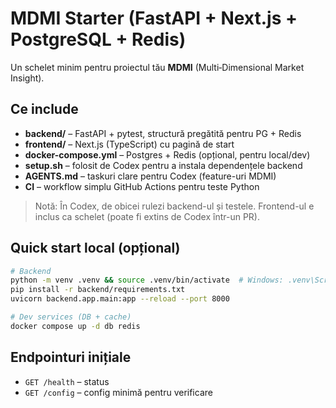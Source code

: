 # MDMI Starter (FastAPI + Next.js + PostgreSQL + Redis)

Un schelet minim pentru proiectul tău **MDMI** (Multi‑Dimensional Market Insight).

## Ce include
- **backend/** – FastAPI + pytest, structură pregătită pentru PG + Redis
- **frontend/** – Next.js (TypeScript) cu pagină de start
- **docker-compose.yml** – Postgres + Redis (opțional, pentru local/dev)
- **setup.sh** – folosit de Codex pentru a instala dependențele backend
- **AGENTS.md** – taskuri clare pentru Codex (feature-uri MDMI)
- **CI** – workflow simplu GitHub Actions pentru teste Python

> Notă: În Codex, de obicei rulezi backend-ul și testele. Frontend-ul e inclus ca schelet (poate fi extins de Codex într-un PR).

## Quick start local (opțional)
```bash
# Backend
python -m venv .venv && source .venv/bin/activate  # Windows: .venv\Scripts\activate
pip install -r backend/requirements.txt
uvicorn backend.app.main:app --reload --port 8000

# Dev services (DB + cache)
docker compose up -d db redis
```

## Endpointuri inițiale
- `GET /health` – status
- `GET /config` – config minimă pentru verificare
